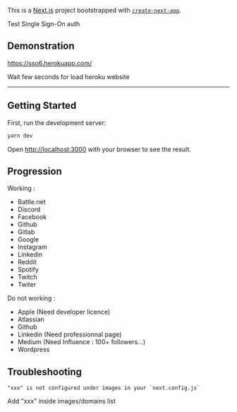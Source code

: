 This is a [Next.js](https://nextjs.org/) project bootstrapped with [`create-next-app`](https://github.com/vercel/next.js/tree/canary/packages/create-next-app).

Test Single Sign-On auth

## Demonstration

https://sso6.herokuapp.com/

Wait few seconds for load heroku website

---

## Getting Started

First, run the development server:

```bash
yarn dev
```

Open [http://localhost:3000](http://localhost:3000) with your browser to see the result.

## Progression

Working :

- Battle.net
- Discord
- Facebook
- Github
- Gitlab
- Google
- Instagram
- Linkedin
- Reddit
- Spotify
- Twitch
- Twiter

Do not working :

- Apple (Need developer licence)
- Atlassian
- Github
- Linkedin (Need professionnal page)
- Medium (Need Influence : 100+ followers...)
- Wordpress

## Troubleshooting

```
"xxx" is not configured under images in your `next.config.js`
```

Add "xxx" inside images/domains list
